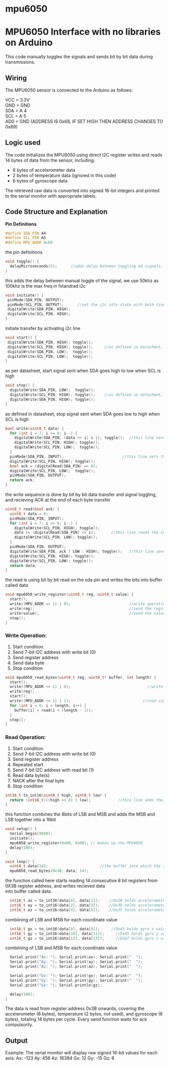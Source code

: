 # mpu6050
# MPU6050 Interface with no libraries on Arduino

This code manually toggles the signals and sends bit by bit data during transmissions.

## Wiring

The MPU6050 sensor is connected to the Arduino as follows:

VCC = 3.3V<br>
GND = GND<br>
SDA = A 4<br>
SCL = A 5<br>
AD0 = GND (ADDRESS IS 0x68, IF SET HIGH THEN ADDRESS CHANGES TO 0x69)<br>

## Logic used 

The code initializes the MPU6050 using direct I2C register writes and reads 14 bytes of data from the sensor, including:
- 6 bytes of accelerometer data
- 2 bytes of temperature data (ignored in this code)
- 6 bytes of gyroscope data

The retrieved raw data is converted into signed 16-bit integers and printed to the serial monitor with appropriate labels.

## Code Structure and Explanation

 **Pin Definitions**

```cpp 
#define SDA_PIN A4
#define SCL_PIN A5
#define MPU_ADDR 0x68
  ```
the pin definitions
```cpp
void toggle() {
  delayMicroseconds(5);      //adds delay between toggling od signals, our frequency is 50khz in this code
}
  ```
this adds the delay between manual toggle of the signal, we use 50khz as 100khz is the max freq in fstandrad i2c
 ```cpp
void initiate() {
  pinMode(SDA_PIN, OUTPUT);
  pinMode(SCL_PIN, OUTPUT);      //set the i2c idle state with both lines set to high
  digitalWrite(SDA_PIN, HIGH);
  digitalWrite(SCL_PIN, HIGH);
}
  ```
initiate transfer by activating i2c line
 ```cpp
void start() {
  digitalWrite(SDA_PIN, HIGH); toggle();
  digitalWrite(SCL_PIN, HIGH); toggle();     //as defined in datasheet, start signal sent when SDA goes high to low when SCL is high
  digitalWrite(SDA_PIN, LOW);  toggle();
  digitalWrite(SCL_PIN, LOW);  toggle();
}
```
as per datasheet, start signal sent when SDA goes high to low when SCL is high
```cpp
void stop() {
  digitalWrite(SDA_PIN, LOW);  toggle();
  digitalWrite(SCL_PIN, HIGH); toggle();    //as defined in datasheet, stop signal sent when SDA goes low to high when SCL is high
  digitalWrite(SDA_PIN, HIGH); toggle();
}
```
as defined in datasheet, stop signal sent when SDA goes low to high when SCL is high
```cpp
bool write(uint8_t data) {
  for (int i = 7; i >= 0; i--) {
    digitalWrite(SDA_PIN, (data >> i) & 1); toggle();  //this line sends bit by bit the write data
    digitalWrite(SCL_PIN, HIGH); toggle();
    digitalWrite(SCL_PIN, LOW);  toggle();
  }
  pinMode(SDA_PIN, INPUT);                          //this line sets the sda pin to recieve the ACK
  digitalWrite(SCL_PIN, HIGH); toggle();
  bool ack = (digitalRead(SDA_PIN) == 0);
  digitalWrite(SCL_PIN, LOW);  toggle();
  pinMode(SDA_PIN, OUTPUT);
  return ack;
}
```
the write sequence is done by bit by bit data transfer and signal toggling, and recieving ACK at the end of each byte transfer
```cpp
uint8_t read(bool ack) {
  uint8_t data = 0;
  pinMode(SDA_PIN, INPUT);
  for (int i = 7; i >= 0; i--) {
    digitalWrite(SCL_PIN, HIGH); toggle();
    data |= (digitalRead(SDA_PIN) << i);       //this line reads the incoming bits bit by bit on the SDA pin
    digitalWrite(SCL_PIN, LOW); toggle();
  }
  pinMode(SDA_PIN, OUTPUT);
  digitalWrite(SDA_PIN, ack ? LOW : HIGH); toggle();   //this line sends the ack/nack 
  digitalWrite(SCL_PIN, HIGH); toggle();
  digitalWrite(SCL_PIN, LOW); toggle();
  return data;
}
```
the read is using bit by bit read on the sda pin and writes the bits into buffer called data
```cpp
void mpu6050_write_register(uint8_t reg, uint8_t value) {
  start();
  write((MPU_ADDR << 1) | 0);                          //write operation occurs when i2c address is sent with 8th bit set to 0 
  write(reg);                                          //send the register address
  write(value);                                        //send the value to be written
  stop();
}
```
### Write Operation:
1. Start condition
2. Send 7-bit I2C address with write bit (0)
3. Send register address
4. Send data byte
5. Stop condition
```cpp
void mpu6050_read_bytes(uint8_t reg, uint8_t* buffer, int length) {
  start();
  write((MPU_ADDR << 1) | 0);                                  //write must occur before read
  write(reg);
  start();
  write((MPU_ADDR << 1) | 1);                                //read signal sent with i2c address 8th bit set to 1
  for (int i = 0; i < length; i++) {
    buffer[i] = read(i < (length - 1));
  }
  stop();
}
```
### Read Operation:
1. Start condition
2. Send 7-bit I2C address with write bit (0)
3. Send register address
4. Repeated start
5. Send 7-bit I2C address with read bit (1)
6. Read data byte(s)
7. NACK after the final byte
8. Stop condition

```cpp
int16_t to_int16(uint8_t high, uint8_t low) {
  return (int16_t)((high << 8) | low);            //this line adds the MSB and LSB together into a 16bit 
}
```
this function combines the 8bits of LSB and MSB and adds the MSB and LSB together into a 16bit
```cpp
void setup() {
  Serial.begin(9600);
  initiate();
  mpu6050_write_register(0x6B, 0x00); // Wakes up the MPU6050    
  delay(100);
}
```
```cpp
void loop() {
  uint8_t data[14];                       //the buffer into which the recieved data will be written during read operation
  mpu6050_read_bytes(0x3B, data, 14);
```
the function called here starts reading 14 consecutive 8 bit registers from 0X3B register address, and writes recieved data <br>
into buffer called data.
```cpp
  int16_t ax = to_int16(data[0], data[1]);    //Ox3B holds accelerometer x value MSB , 0x3C holds LSB
  int16_t ay = to_int16(data[2], data[3]);    //Ox3D holds accelerometer y value MSB , 0x3E holds LSB 
  int16_t az = to_int16(data[4], data[5]);    //Ox3F holds accelerometer z value MSB , 0x40 holds LSB
```
combiining of LSB and MSB for each coordinate value
```cpp
  int16_t gx = to_int16(data[8], data[9]);     //Ox43 holds gyro x value MSB , 0x44 holds LSB
  int16_t gy = to_int16(data[10], data[11]);     //Ox45 holds gyro y value MSB , 0x46 holds LSB
  int16_t gz = to_int16(data[12], data[13]);     //Ox47 holds gyro z value MSB , 0x48 holds LSB 
```
combiining of LSB and MSB for each coordinate value
```cpp
  Serial.print("Ax: "); Serial.print(ax); Serial.print("  ");
  Serial.print("Ay: "); Serial.print(ay); Serial.print("  ");
  Serial.print("Az: "); Serial.print(az); Serial.print("  ");

  Serial.print("Gx: "); Serial.print(gx); Serial.print("  ");
  Serial.print("Gy: "); Serial.print(gy); Serial.print("  ");
  Serial.print("Gz: "); Serial.println(gz);

  delay(500);
}
```

The data is read from register address 0x3B onwards, covering the accelerometer (6 bytes), temperature (2 bytes, not used), and gyroscope (6 bytes), totaling 14 bytes per cycle.
Every send function waits for ack compulsorily.

## Output
Example:
The serial monitor will display raw signed 16-bit values for each axis:
Ax: -123 Ay: 456 Az: 16384 Gx: 12 Gy: -15 Gz: 6

